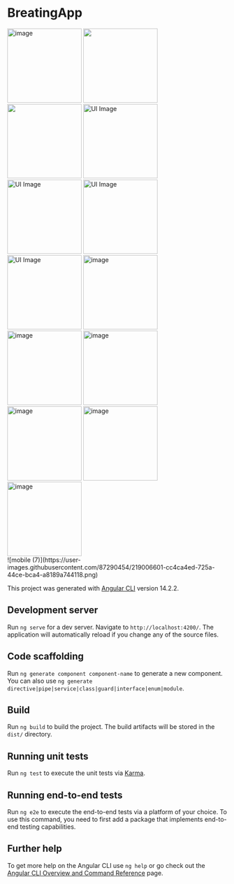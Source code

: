 # BreatingApp
<div>
<img width="170" alt="image" src="https://user-images.githubusercontent.com/87290454/218991167-bcb83180-150d-4b60-944c-c6a85982fbf8.png">
<img width="170" src="https://user-images.githubusercontent.com/87290454/219004231-5b1bd20f-9219-43b7-a589-80a48d8a1256.png" alt="" /> 
<img width="170" src="https://user-images.githubusercontent.com/87290454/219004329-b9201531-da6f-41f0-8db2-529c89e12ceb.png" alt="" />
<img width="170" src="https://user-images.githubusercontent.com/87290454/219004375-435ef005-a9da-4f1f-8561-2310dd44adb6.png" alt="UI Image" />
<img width="170" src="https://user-images.githubusercontent.com/87290454/219004395-c9f836ed-7fde-4d12-b3ad-8eff3a6f089e.png" alt="UI Image" />
<img width="170" src="https://user-images.githubusercontent.com/87290454/219004422-33b8247b-1126-4922-8f8a-5bf301c1799f.png" alt="UI Image" />
<img width="170" src="https://user-images.githubusercontent.com/87290454/219004450-a0f841a8-f939-4995-8513-cbb73240fae0.png" alt="UI Image" />
<!-- <img width="170" src="https://user-images.githubusercontent.com/87290454/219004469-c99b46ab-68f9-488d-8a7a-bfb8e2a623eb.png" alt="UI Image" /> -->
<img width="170" alt="image" src="https://user-images.githubusercontent.com/87290454/218991611-e3ab9682-a335-430d-a1ad-69b3a1743876.png">
<img width="170" alt="image" src="https://user-images.githubusercontent.com/87290454/218991667-b81bcc1f-dda6-4ac7-bab4-33f0734d6970.png">
<img width="170" alt="image" src="https://user-images.githubusercontent.com/87290454/218991695-a6cd8039-5884-48d6-b4dc-fd6721b4538f.png">
</div>


<div>
<img width="170" alt="image" src="https://user-images.githubusercontent.com/87290454/218991727-961aed48-939d-44f8-af93-18977debeebe.png">
<img width="170" alt="image" src="https://user-images.githubusercontent.com/87290454/218991745-f461d711-77a1-44f4-8787-d39020ed447f.png">
<img width="170" alt="image" src="https://user-images.githubusercontent.com/87290454/218991766-a82c0447-db86-4d8c-a88f-583e901ee99c.png">
</div>
![mobile (7)](https://user-images.githubusercontent.com/87290454/219006601-cc4ca4ed-725a-44ce-bca4-a8189a744118.png)





This project was generated with [Angular CLI](https://github.com/angular/angular-cli) version 14.2.2.

## Development server

Run `ng serve` for a dev server. Navigate to `http://localhost:4200/`. The application will automatically reload if you change any of the source files.

## Code scaffolding

Run `ng generate component component-name` to generate a new component. You can also use `ng generate directive|pipe|service|class|guard|interface|enum|module`.

## Build

Run `ng build` to build the project. The build artifacts will be stored in the `dist/` directory.

## Running unit tests

Run `ng test` to execute the unit tests via [Karma](https://karma-runner.github.io).

## Running end-to-end tests

Run `ng e2e` to execute the end-to-end tests via a platform of your choice. To use this command, you need to first add a package that implements end-to-end testing capabilities.

## Further help

To get more help on the Angular CLI use `ng help` or go check out the [Angular CLI Overview and Command Reference](https://angular.io/cli) page.

